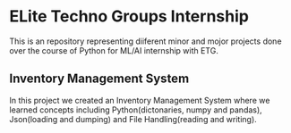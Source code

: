 # ELite Techno Groups Internship
This is an repository representing diiferent minor and mojor projects done over the course of Python for ML/AI internship with ETG.

## Inventory Management System
In this project we created an Inventory Management System where we learned concepts including Python(dictonaries, numpy and pandas), Json(loading and dumping) and File Handling(reading and writing).
